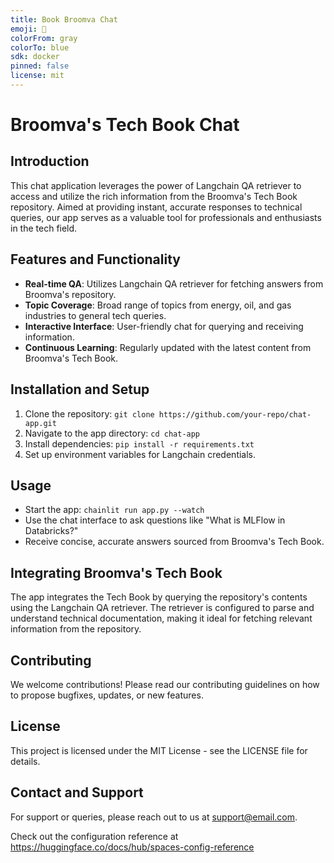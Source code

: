 ```yaml
---
title: Book Broomva Chat
emoji: 🪼
colorFrom: gray
colorTo: blue
sdk: docker
pinned: false
license: mit
---
```


# Broomva's Tech Book Chat

## Introduction
This chat application leverages the power of Langchain QA retriever to access and utilize the rich information from the Broomva's Tech Book repository. Aimed at providing instant, accurate responses to technical queries, our app serves as a valuable tool for professionals and enthusiasts in the tech field.

## Features and Functionality
- **Real-time QA**: Utilizes Langchain QA retriever for fetching answers from Broomva's repository.
- **Topic Coverage**: Broad range of topics from energy, oil, and gas industries to general tech queries.
- **Interactive Interface**: User-friendly chat for querying and receiving information.
- **Continuous Learning**: Regularly updated with the latest content from Broomva's Tech Book.

## Installation and Setup
1. Clone the repository: `git clone https://github.com/your-repo/chat-app.git`
2. Navigate to the app directory: `cd chat-app`
3. Install dependencies: `pip install -r requirements.txt`
4. Set up environment variables for Langchain credentials.

## Usage
- Start the app: `chainlit run app.py --watch`
- Use the chat interface to ask questions like "What is MLFlow in Databricks?"
- Receive concise, accurate answers sourced from Broomva's Tech Book.

## Integrating Broomva's Tech Book
The app integrates the Tech Book by querying the repository's contents using the Langchain QA retriever. The retriever is configured to parse and understand technical documentation, making it ideal for fetching relevant information from the repository.

## Contributing
We welcome contributions! Please read our contributing guidelines on how to propose bugfixes, updates, or new features.

## License
This project is licensed under the MIT License - see the LICENSE file for details.

## Contact and Support
For support or queries, please reach out to us at [support@email.com](mailto:support@email.com).

Check out the configuration reference at https://huggingface.co/docs/hub/spaces-config-reference
